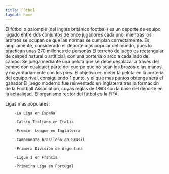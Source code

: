 ```yaml
---
title: Fútbol
layout: home
---
```

El fútbol​ o balompié​ (del inglés británico football) es un deporte de equipo jugado entre dos conjuntos de once jugadores cada uno, mientras los árbitros se ocupan de que las normas se cumplan correctamente. Es, ampliamente, considerado el deporte más popular del mundo, pues lo practican unas 270 millones de personas.El terreno de juego es rectangular de césped natural o artificial, con una portería o arco a cada lado del campo. Se juega mediante una pelota que se debe desplazar a través del campo con cualquier parte del cuerpo que no sean los brazos o las manos, y mayoritariamente con los pies. El objetivo es meter la pelota en la porteria del equipo rival, consiguiendo 1 punto, y el que mas puntos obtenga será el ganador.El juego moderno fue reinventado en Inglaterra tras la formación de la Football Association, cuyas reglas de 1863 son la base del deporte en la actualidad. El organismo rector del fútbol es la FIFA.

Ligas mas populares:

        -La Liga en España
  
        -Calcio Italiano en Italia
  
        -Premier League en Inglaterra
  
        -Campeonato brasileño en Brasil
  
        -Primera División de Argentina
  
        -Ligue 1 en Francia
  
        -Primeira Liga en Portugal
